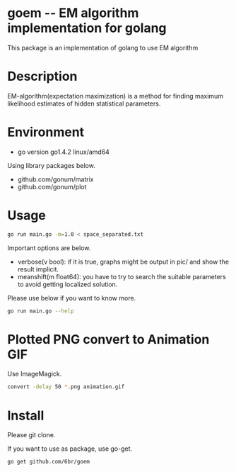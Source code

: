 goem -- EM algorithm implementation for golang
===
This package is an implementation of golang to use EM algorithm

# Description
EM-algorithm(expectation maximization) is a method for finding maximum likelihood estimates of hidden statistical parameters.

# Environment
* go version go1.4.2 linux/amd64

Using library packages below.

* github.com/gonum/matrix 
* github.com/gonum/plot

# Usage
```sh
go run main.go -m=1.0 < space_separated.txt
```

Important options are below.

* verbose(v bool): if it is true, graphs might be output in pic/ and show the result implicit.
* meanshift(m float64): you have to try to search the suitable parameters to avoid getting localized solution.

Please use below if you want to know more.

```sh
go run main.go --help
```

# Plotted PNG convert to Animation GIF
Use ImageMagick.
```sh
convert -delay 50 *.png animation.gif
```

# Install
Please git clone.

If you want to use as package, use go-get.
```sh
go get github.com/6br/goem
```
